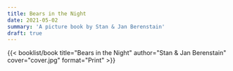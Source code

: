 ```yaml
---
title: Bears in the Night
date: 2021-05-02
summary: 'A picture book by Stan & Jan Berenstain'
draft: true
---
```


{{< booklist/book
title="Bears in the Night"
author="Stan & Jan Berenstain"
cover="cover.jpg"
format="Print" >}}
